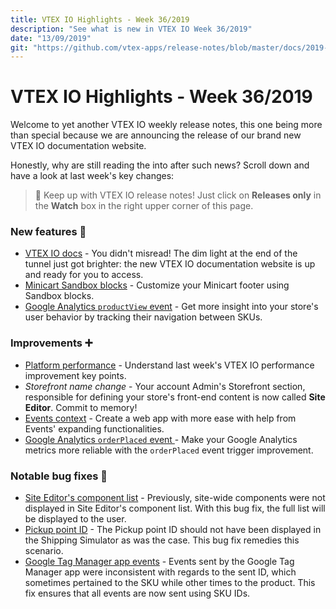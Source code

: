 ```yaml
---
title: VTEX IO Highlights - Week 36/2019
description: "See what is new in VTEX IO Week 36/2019"
date: "13/09/2019"
git: "https://github.com/vtex-apps/release-notes/blob/master/docs/2019-week-36/README.md"
---
```


# VTEX IO Highlights - Week 36/2019

Welcome to yet another VTEX IO weekly release notes, this one being more than special because we are announcing the release of our brand new VTEX IO documentation website.

Honestly, why are still reading the into after such news? Scroll down and have a look at last week's key changes:

> :bell: Keep up with VTEX IO release notes! Just click on **Releases only** in the **Watch** box in the right upper corner of this page.

### New features :rocket:

- [VTEX IO docs](https://github.com/vtex-apps/release-notes/blob/master/docs/2019-week-36/vtex-io-docs.md) - You didn't misread! The dim light at the end of the tunnel just got brighter: the new VTEX IO documentation website is up and ready for you to access.
- [Minicart Sandbox blocks](https://github.com/vtex-apps/release-notes/blob/master/docs/2019-week-36/minicart-sandbox-blocks.md) - Customize your Minicart footer using Sandbox blocks.
- [Google Analytics `productView` event](https://github.com/vtex-apps/release-notes/blob/master/docs/2019-week-36/google-analytics-productview-event.md) - Get more insight into your store's user behavior by tracking their navigation between SKUs.

### Improvements :heavy_plus_sign:

- [Platform performance](https://github.com/vtex-apps/release-notes/blob/master/docs/2019-week-36/platform-performance.md) - Understand last week's VTEX IO performance improvement key points.
- _Storefront name change_ - Your account Admin's Storefront section, responsible for defining your store's front-end content is now called **Site Editor**. Commit to memory!
- [Events context](https://github.com/vtex-apps/release-notes/blob/master/docs/2019-week-36/events-context.md) - Create a web app with more ease with help from Events' expanding functionalities.
- [Google Analytics `orderPlaced` event ](https://github.com/vtex-apps/release-notes/blob/master/docs/2019-week-36/google-analytics-orderplaced-event.md) - Make your Google Analytics metrics more reliable with the `orderPlaced` event trigger improvement.

### Notable bug fixes :bug:

- [Site Editor's component list](https://github.com/vtex-apps/admin-pages/pull/268) - Previously, site-wide components were not displayed in Site Editor's component list. With this bug fix, the full list will be displayed to the user.
- [Pickup point ID](https://github.com/vtex-apps/store-components/pull/577) - The Pickup point ID should not have been displayed in the Shipping Simulator as was the case. This bug fix remedies this scenario.
- [Google Tag Manager app events](https://github.com/vtex-apps/google-tag-manager/pull/25) - Events sent by the Google Tag Manager app were inconsistent with regards to the sent ID, which sometimes pertained to the SKU while other times to the product. This fix ensures that all events are now sent using SKU IDs.
